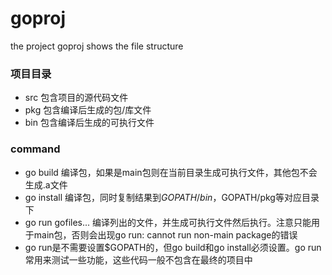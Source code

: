 # goproj
 the project goproj shows the file structure


### 项目目录
- src 包含项目的源代码文件
- pkg 包含编译后生成的包/库文件
- bin 包含编译后生成的可执行文件

### command
- go build 编译包，如果是main包则在当前目录生成可执行文件，其他包不会生成.a文件
- go install 编译包，同时复制结果到$GOPATH/bin，$GOPATH/pkg等对应目录下
- go run gofiles... 编译列出的文件，并生成可执行文件然后执行。注意只能用于main包，否则会出现go run: cannot run non-main package的错误
- go run是不需要设置$GOPATH的，但go build和go install必须设置。go run常用来测试一些功能，这些代码一般不包含在最终的项目中
